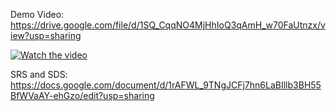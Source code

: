 Demo Video:
https://drive.google.com/file/d/1SQ_CqqNO4MjHhIoQ3qAmH_w70FaUtnzx/view?usp=sharing

[![Watch the video](https://drive.google.com/file/d/1PNMyPYQMkhf50_a-4ZJyI9U8VN_2gfKW/view?usp=sharing)](https://drive.google.com/file/d/1SQ_CqqNO4MjHhIoQ3qAmH_w70FaUtnzx/view?usp=sharing)

SRS and SDS:
https://docs.google.com/document/d/1rAFWL_9TNgJCFj7hn6LaBIllb3BH55BfWVaAY-ehGzo/edit?usp=sharing
